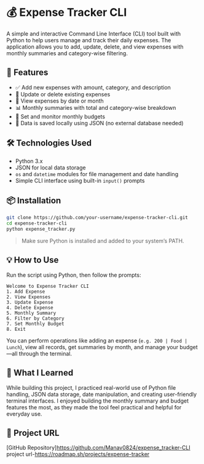 # 💰 Expense Tracker CLI

A simple and interactive Command Line Interface (CLI) tool built with Python to help users manage and track their daily expenses. The application allows you to add, update, delete, and view expenses with monthly summaries and category-wise filtering.

## 🚀 Features

- ✅ Add new expenses with amount, category, and description
- 📝 Update or delete existing expenses
- 📅 View expenses by date or month
- 📊 Monthly summaries with total and category-wise breakdown
- 🎯 Set and monitor monthly budgets
- 💾 Data is saved locally using JSON (no external database needed)

## 🛠️ Technologies Used

- Python 3.x
- JSON for local data storage
- `os` and `datetime` modules for file management and date handling
- Simple CLI interface using built-in `input()` prompts

## 📦 Installation

```bash
git clone https://github.com/your-username/expense-tracker-cli.git
cd expense-tracker-cli
python expense_tracker.py
```

> Make sure Python is installed and added to your system’s PATH.

## 💡 How to Use

Run the script using Python, then follow the prompts:

```
Welcome to Expense Tracker CLI
1. Add Expense
2. View Expenses
3. Update Expense
4. Delete Expense
5. Monthly Summary
6. Filter by Category
7. Set Monthly Budget
8. Exit
```

You can perform operations like adding an expense (`e.g. 200 | Food | Lunch`), view all records, get summaries by month, and manage your budget—all through the terminal.

## 📘 What I Learned

While building this project, I practiced real-world use of Python file handling, JSON data storage, date manipulation, and creating user-friendly terminal interfaces. I enjoyed building the monthly summary and budget features the most, as they made the tool feel practical and helpful for everyday use.

## 📎 Project URL

[GitHub Repository]https://github.com/Manav0824/expense_tracker-CLI
project url-https://roadmap.sh/projects/expense-tracker

